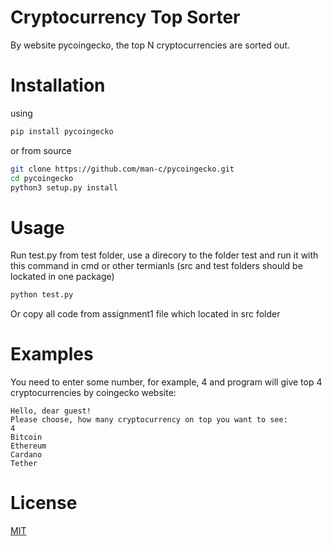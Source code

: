 # Cryptocurrency Top Sorter
By website pycoingecko, the top N cryptocurrencies are sorted out.

# Installation

using
```bash
pip install pycoingecko
```
or from source
```bash
git clone https://github.com/man-c/pycoingecko.git
cd pycoingecko
python3 setup.py install
```
# Usage
Run test.py from test folder, use a direcory to the folder test and run it with this command in cmd or other termianls (src and test folders should be lockated in one package)
``` bash
python test.py
```
Or copy all code from assignment1 file which located in src folder 
# Examples
You need to enter some number, for example, 4 and program will give top 4 cryptocurrencies by coingecko website:
```bush
Hello, dear guest! 
Please choose, how many cryptocurrency on top you want to see: 
4
Bitcoin
Ethereum
Cardano 
Tether 
```



# License
[MIT](https://choosealicense.com/licenses/mit/)


